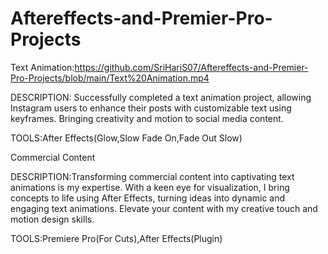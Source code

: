 # Aftereffects-and-Premier-Pro-Projects


Text Animation:https://github.com/SriHariS07/Aftereffects-and-Premier-Pro-Projects/blob/main/Text%20Animation.mp4

DESCRIPTION: Successfully completed a text animation project, allowing Instagram users to enhance their posts with customizable text using keyframes. Bringing creativity and motion to social media content.

TOOLS:After Effects(Glow,Slow Fade On,Fade Out Slow)


Commercial Content


DESCRIPTION:Transforming commercial content into captivating text animations is my expertise. With a keen eye for visualization, I bring concepts to life using After Effects, turning ideas into dynamic and engaging text animations. Elevate your content with my creative touch and motion design skills.


TOOLS:Premiere Pro(For Cuts),After Effects(Plugin)


